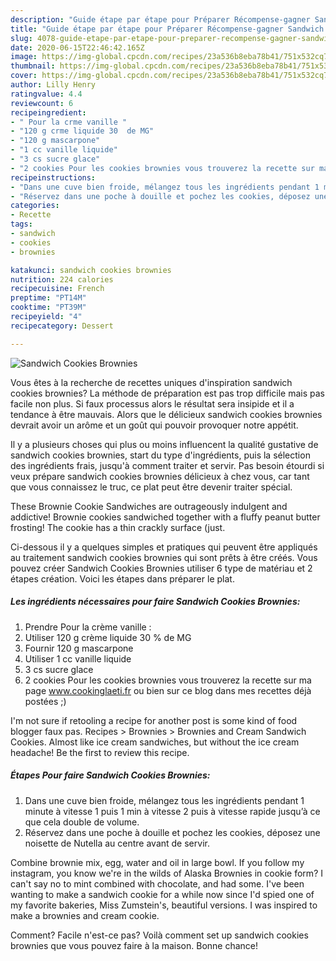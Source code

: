 ```yaml
---
description: "Guide étape par étape pour Préparer Récompense-gagner Sandwich Cookies Brownies"
title: "Guide étape par étape pour Préparer Récompense-gagner Sandwich Cookies Brownies"
slug: 4078-guide-etape-par-etape-pour-preparer-recompense-gagner-sandwich-cookies-brownies
date: 2020-06-15T22:46:42.165Z
image: https://img-global.cpcdn.com/recipes/23a536b8eba78b41/751x532cq70/sandwich-cookies-brownies-photo-principale-de-la-recette.jpg
thumbnail: https://img-global.cpcdn.com/recipes/23a536b8eba78b41/751x532cq70/sandwich-cookies-brownies-photo-principale-de-la-recette.jpg
cover: https://img-global.cpcdn.com/recipes/23a536b8eba78b41/751x532cq70/sandwich-cookies-brownies-photo-principale-de-la-recette.jpg
author: Lilly Henry
ratingvalue: 4.4
reviewcount: 6
recipeingredient:
- " Pour la crme vanille "
- "120 g crme liquide 30  de MG"
- "120 g mascarpone"
- "1 cc vanille liquide"
- "3 cs sucre glace"
- "2 cookies Pour les cookies brownies vous trouverez la recette sur ma page wwwcookinglaetifr ou bien sur ce blog dans mes recettes dj postes "
recipeinstructions:
- "Dans une cuve bien froide, mélangez tous les ingrédients pendant 1 minute à vitesse 1 puis 1 min à vitesse 2 puis à vitesse rapide jusqu’à ce que cela double de volume."
- "Réservez dans une poche à douille et pochez les cookies, déposez une noisette de Nutella au centre avant de servir."
categories:
- Recette
tags:
- sandwich
- cookies
- brownies

katakunci: sandwich cookies brownies 
nutrition: 224 calories
recipecuisine: French
preptime: "PT14M"
cooktime: "PT39M"
recipeyield: "4"
recipecategory: Dessert

---
```



![Sandwich Cookies Brownies](https://img-global.cpcdn.com/recipes/23a536b8eba78b41/751x532cq70/sandwich-cookies-brownies-photo-principale-de-la-recette.jpg)

Vous êtes à la recherche de recettes uniques d'inspiration sandwich cookies brownies? La méthode de préparation est pas trop difficile mais pas facile non plus. Si faux processus alors le résultat sera insipide et il a tendance à être mauvais. Alors que le délicieux sandwich cookies brownies devrait avoir un arôme et un goût qui pouvoir provoquer notre appétit.

Il y a plusieurs choses qui plus ou moins influencent la qualité gustative de sandwich cookies brownies, start du type d'ingrédients, puis la sélection des ingrédients frais, jusqu'à comment traiter et servir. Pas besoin étourdi si veux prépare sandwich cookies brownies délicieux à chez vous, car tant que vous connaissez le truc, ce plat peut être devenir traiter spécial.

These Brownie Cookie Sandwiches are outrageously indulgent and addictive! Brownie cookies sandwiched together with a fluffy peanut butter frosting! The cookie has a thin crackly surface (just.


Ci-dessous il y a quelques simples et pratiques qui peuvent être appliqués au traitement sandwich cookies brownies qui sont prêts à être créés. Vous pouvez créer Sandwich Cookies Brownies utiliser 6 type de matériau et 2 étapes création. Voici les étapes dans préparer le plat.

<!--inarticleads1-->

##### Les ingrédients nécessaires pour faire Sandwich Cookies Brownies:

1. Prendre  Pour la crème vanille :
1. Utiliser 120 g crème liquide 30 % de MG
1. Fournir 120 g mascarpone
1. Utiliser 1 cc vanille liquide
1.  3 cs sucre glace
1.  2 cookies Pour les cookies brownies vous trouverez la recette sur ma page www.cookinglaeti.fr ou bien sur ce blog dans mes recettes déjà postées ;)


I&#39;m not sure if retooling a recipe for another post is some kind of food blogger faux pas. Recipes &gt; Brownies &gt; Brownies and Cream Sandwich Cookies. Almost like ice cream sandwiches, but without the ice cream headache! Be the first to review this recipe. 

<!--inarticleads2-->

##### Étapes Pour faire Sandwich Cookies Brownies:

1. Dans une cuve bien froide, mélangez tous les ingrédients pendant 1 minute à vitesse 1 puis 1 min à vitesse 2 puis à vitesse rapide jusqu’à ce que cela double de volume.
1. Réservez dans une poche à douille et pochez les cookies, déposez une noisette de Nutella au centre avant de servir.


Combine brownie mix, egg, water and oil in large bowl. If you follow my instagram, you know we&#39;re in the wilds of Alaska Brownies in cookie form? I can&#39;t say no to mint combined with chocolate, and had some. I&#39;ve been wanting to make a sandwich cookie for a while now since I&#39;d spied one of my favorite bakeries, Miss Zumstein&#39;s, beautiful versions. I was inspired to make a brownies and cream cookie. 


Comment? Facile n'est-ce pas? Voilà comment set up sandwich cookies brownies que vous pouvez faire à la maison. Bonne chance!

